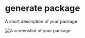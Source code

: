 # generate package
<!-- progect path F:\workspace\workspace\GEN-CODE -->
<!-- progect path C:\Users\y\github\generate -->
<!-- progect path F:\workspace\workspace\GEN-CODE -->
A short description of your package.

![A screenshot of your package](https://f.cloud.github.com/assets/69169/2290250/c35d867a-a017-11e3-86be-cd7c5bf3ff9b.gif)
